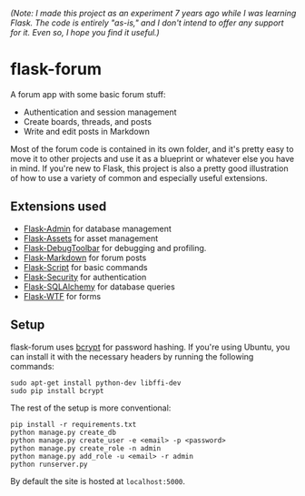 *(Note: I made this project as an experiment 7 years ago while I was learning Flask.
The code is entirely "as-is," and I don't intend to offer any support for it. Even
so, I hope you find it useful.)*

# flask-forum

A forum app with some basic forum stuff:

- Authentication and session management
- Create boards, threads, and posts
- Write and edit posts in Markdown

Most of the forum code is contained in its own folder, and it's pretty easy to
move it to other projects and use it as a blueprint or whatever else you have
in mind. If you're new to Flask, this project is also a pretty good illustration
of how to use a variety of common and especially useful extensions.

## Extensions used

- [Flask-Admin](http://flask-admin.readthedocs.org/en/latest/) for database management
- [Flask-Assets](http://elsdoerfer.name/docs/flask-assets/) for asset management
- [Flask-DebugToolbar](http://flask-debugtoolbar.readthedocs.org/) for debugging and profiling.
- [Flask-Markdown](http://pythonhosted.org/Flask-Markdown/) for forum posts
- [Flask-Script](http://flask-script.readthedocs.org/en/latest/) for basic commands
- [Flask-Security](http://pythonhosted.org/Flask-Security/) for authentication
- [Flask-SQLAlchemy](http://pythonhosted.org/Flask-SQLAlchemy/) for database queries
- [Flask-WTF](http://pythonhosted.org/Flask-WTF/) for forms

## Setup

flask-forum uses [bcrypt](https://github.com/dstufft/bcrypt/) for password hashing.
If you're using Ubuntu, you can install it with the necessary headers by running
the following commands:

```
sudo apt-get install python-dev libffi-dev
sudo pip install bcrypt
```

The rest of the setup is more conventional:

```
pip install -r requirements.txt
python manage.py create_db
python manage.py create_user -e <email> -p <password>
python manage.py create_role -n admin
python manage.py add_role -u <email> -r admin
python runserver.py
```

By default the site is hosted at `localhost:5000`.

